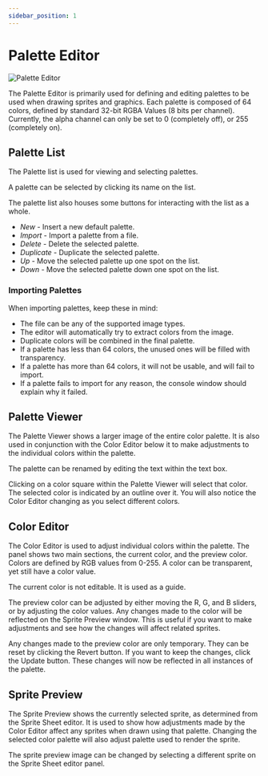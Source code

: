```yaml
---
sidebar_position: 1
---
```

# Palette Editor

![Palette Editor](/img/editor/palette-editor.png)

The Palette Editor is primarily used for defining and editing palettes to be used when drawing sprites and graphics. Each palette is composed of 64 colors, defined by standard 32-bit RGBA Values (8 bits per channel). Currently, the alpha channel can only be set to 0 (completely off), or 255 (completely on).

## Palette List

The Palette list is used for viewing and selecting palettes.

A palette can be selected by clicking its name on the list.

The palette list also houses some buttons for interacting with the list as a whole.

- *New* - Insert a new default palette.
- *Import* - Import a palette from a file.
- *Delete* - Delete the selected palette.
- *Duplicate* - Duplicate the selected palette.
- *Up* - Move the selected palette up one spot on the list.
- *Down* - Move the selected palette down one spot on the list.

### Importing Palettes

When importing palettes, keep these in mind:

- The file can be any of the supported image types.
- The editor will automatically try to extract colors from the image.
- Duplicate colors will be combined in the final palette.
- If a palette has less than 64 colors, the unused ones will be filled with transparency.
- If a palette has more than 64 colors, it will not be usable, and will fail to import.
- If a palette fails to import for any reason, the console window should explain why it failed.

## Palette Viewer

The Palette Viewer shows a larger image of the entire color palette. It is also used in conjunction with the Color Editor below it to make adjustments to the individual colors within the palette.

The palette can be renamed by editing the text within the text box.

Clicking on a color square within the Palette Viewer will select that color. The selected color is indicated by an outline over it. You will also notice the Color Editor changing as you select different colors.

## Color Editor

The Color Editor is used to adjust individual colors within the palette. The panel shows two main sections, the current color, and the preview color. Colors are defined by RGB values from 0-255. A color can be transparent, yet still have a color value.

The current color is not editable. It is used as a guide.

The preview color can be adjusted by either moving the R, G, and B sliders, or by adjusting the color values. Any changes made to the color will be reflected on the Sprite Preview window. This is useful if you want to make adjustments and see how the changes will affect related sprites.

Any changes made to the preview color are only temporary. They can be reset by clicking the Revert button. If you want to keep the changes, click the Update button. These changes will now be reflected in all instances of the palette.

## Sprite Preview

The Sprite Preview shows the currently selected sprite, as determined from the Sprite Sheet editor. It is used to show how adjustments made by the Color Editor affect any sprites when drawn using that palette. Changing the selected color palette will also adjust palette used to render the sprite.

The sprite preview image can be changed by selecting a different sprite on the Sprite Sheet editor panel.
